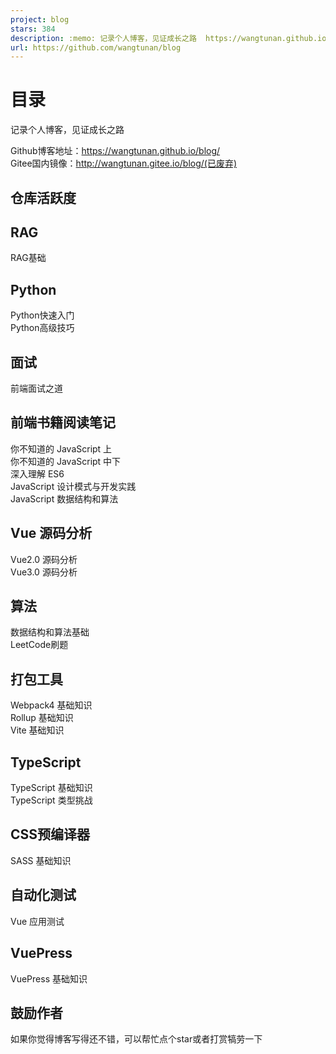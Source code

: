 ```yaml
---
project: blog
stars: 384
description: :memo: 记录个人博客，见证成长之路  https://wangtunan.github.io/blog/
url: https://github.com/wangtunan/blog
---
```


目录
==

记录个人博客，见证成长之路  

Github博客地址：https://wangtunan.github.io/blog/  
Gitee国内镜像：http://wangtunan.gitee.io/blog/(已废弃)  

仓库活跃度
-----

RAG
---

RAG基础

Python
------

Python快速入门  
Python高级技巧  

面试
--

前端面试之道

前端书籍阅读笔记
--------

你不知道的 JavaScript 上  
你不知道的 JavaScript 中下  
深入理解 ES6  
JavaScript 设计模式与开发实践  
JavaScript 数据结构和算法  

Vue 源码分析
--------

Vue2.0 源码分析  
Vue3.0 源码分析  

算法
--

数据结构和算法基础  
LeetCode刷题  

打包工具
----

Webpack4 基础知识  
Rollup 基础知识  
Vite 基础知识  

TypeScript
----------

TypeScript 基础知识  
TypeScript 类型挑战  

CSS预编译器
-------

SASS 基础知识  

自动化测试
-----

Vue 应用测试  

VuePress
--------

VuePress 基础知识  

鼓励作者
----

如果你觉得博客写得还不错，可以帮忙点个star或者打赏犒劳一下
